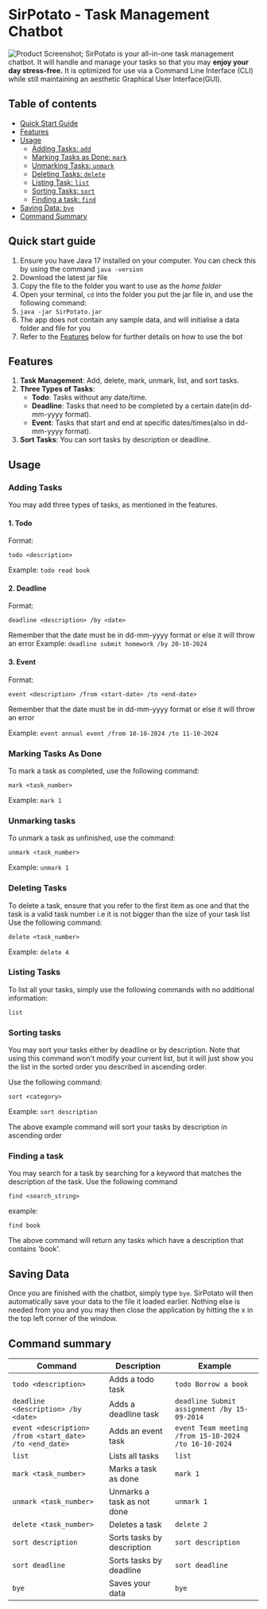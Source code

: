 # SirPotato - Task Management Chatbot

![Product Screenshot](Ui.png);
SirPotato is your all-in-one task management chatbot. It will handle and manage 
your tasks so that you may **enjoy your day stress-free.** It is optimized for use via a 
Command Line Interface (CLI) while still maintaining an aesthetic Graphical User Interface(GUI). 

## Table of contents

- [Quick Start Guide](#quick-start-guide)
- [Features](#features)
- [Usage](#usage)
  - [Adding Tasks: `add`](#adding-tasks)
  - [Marking Tasks as Done: `mark`](#marking-tasks-as-done)
  - [Unmarking Tasks: `unmark`](#unmarking-tasks)
  - [Deleting Tasks: `delete`](#deleting-tasks)
  - [Listing Task: `list`](#listing-tasks)
  - [Sorting Tasks: `sort`](#sorting-tasks)
  - [Finding a task: `find`](#finding-a-task)
- [Saving Data: `bye`](#saving-data)
- [Command Summary](#command-summary)

## Quick start guide

1. Ensure you have Java 17 installed on your computer. You can check this by using the command `java -version`
2. Download the latest jar file
3. Copy the file to the folder you want to use as the *home folder*
4. Open your terminal, `cd` into the folder you put the jar file in, and use the following command:
5. `java -jar SirPotato.jar`
6. The app does not contain any sample data, and will initialise a data folder and file for you
7. Refer to the [Features](#features) below for further details on how to use the bot


## Features 

1. **Task Management**: Add, delete, mark, unmark, list, and sort tasks.
2. **Three Types of Tasks**:
   - **Todo**: Tasks without any date/time.
   - **Deadline**: Tasks that need to be completed by a certain date(in dd-mm-yyyy format).
   - **Event**: Tasks that start and end at specific dates/times(also in dd-mm-yyyy format).
3. **Sort Tasks**: You can sort tasks by description or deadline.

## Usage 

### Adding Tasks

You may add three types of tasks, as mentioned in the features.

#### 1. **Todo**
Format:
``` 
todo <description>
```
Example:
``` todo read book ```

#### 2. **Deadline**
Format:
```
deadline <description> /by <date>
```
Remember that the date must be in dd-mm-yyyy format or else it will throw an error
Example:
```deadline submit homework /by 20-10-2024```

#### 3. **Event**
Format:
```
event <description> /from <start-date> /to <end-date>
```
Remember that the date must be in dd-mm-yyyy format or else it will throw an error

Example:
```event annual event /from 10-10-2024 /to 11-10-2024```

### Marking Tasks As Done

To mark a task as completed, use the following command:
```
mark <task_number>
```

Example:
```mark 1```

### Unmarking tasks

To unmark a task as unfinished, use the command:
```
unmark <task_number>
```

Example:
```unmark 1```

### Deleting Tasks

To delete a task, ensure that you refer to the first item as one and that the task is a valid task number
i.e it is not bigger than the size of your task list
Use the following command:
```
delete <task_number>
```
Example:
```delete 4```

### Listing Tasks

To list all your tasks, simply use the following commands with no additional information:

```list```

### Sorting tasks

You may sort your tasks either by deadline or by description. Note that using this command won't modify your current list, but it will just show you the list in the sorted order you described in ascending order.

Use the following command:
```
sort <category>
```

Example:
```sort description```

The above example command will sort your tasks by description in ascending order

### Finding a task

You may search for a task by searching for a keyword that matches the description of the task. Use the following command

```
find <search_string>
```
example:
```
find book
```
The above command will return any tasks which have a description that contains 'book'.

## Saving Data

Once you are finished with the chatbot, simply type ```bye```. SirPotato will then automatically save your data to the file it loaded earlier. Nothing else is needed from you and you may then close the application by hitting the x in the top left corner of the window. 

## Command summary

| Command                        | Description      |Example                               |
|--------------------------------|------------------|----------------------------------------------------------|
| `todo <description>`           | Adds a todo task | `todo Borrow a book`                                      |
| `deadline <description> /by <date>`| Adds a deadline task| `deadline Submit assignment /by 15-09-2014`               |
| `event <description> /from <start_date> /to <end_date>`| Adds an event task                         | `event Team meeting /from 15-10-2024 /to 16-10-2024`      |
| `list`                             | Lists all tasks                                            | `list`                                                   |
| `mark <task_number>`               | Marks a task as done                                       | `mark 1`                                                 |
| `unmark <task_number>`             | Unmarks a task as not done                                 | `unmark 1`                                               |
| `delete <task_number>`             | Deletes a task                                             | `delete 2`                                               |
| `sort description`                 | Sorts tasks by description                                 | `sort description`                                       |
| `sort deadline`                    | Sorts tasks by deadline                                    | `sort deadline`                                          |
| `bye` | Saves your data | `bye`


